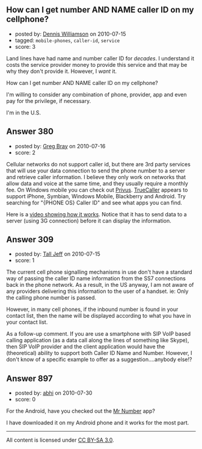 ## How can I get number AND NAME caller ID on my cellphone?

- posted by: [Dennis Williamson](https://stackexchange.com/users/-1/89-dennis-williamson) on 2010-07-15
- tagged: `mobile-phones`, `caller-id`, `service`
- score: 3

<p>Land lines have had name and number caller ID for <em>decades</em>. I understand it costs the service provider money to provide this service and that may be why they don't provide it. However, I <em>want</em> it.</p>

<p>How can I get number AND NAME caller ID on my cellphone?</p>

<p>I'm willing to consider any combination of phone, provider, app and even pay for the privilege, if necessary.</p>

<p>I'm in the U.S.</p>



## Answer 380

- posted by: [Greg Bray](https://stackexchange.com/users/-1/191-greg-bray) on 2010-07-16
- score: 2

<p>Cellular networks do not support caller id, but there are 3rd party services that will use your data connection to send the phone number to a server and retrieve caller information. I believe they only work on networks that allow data and voice at the same time, and they usually require a monthly fee. On Windows mobile you can check out <a href="http://www.privusmobile.com/phone-caller-id.html" rel="nofollow">Privus</a>. <a href="http://www.truecaller.com/" rel="nofollow">TrueCaller</a> appears to support iPhone, Symbian, Windows Mobile, Blackberry and Android. Try searching for "{PHONE OS} Caller ID" and see what apps you can find. </p>

<p>Here is a <a href="http://www.youtube.com/watch?v=uKqhfYZY4cY" rel="nofollow">video showing how it works</a>. Notice that it has to send data to a server (using 3G connection) before it can display the information. </p>



## Answer 309

- posted by: [Tall Jeff](https://stackexchange.com/users/-1/145-tall-jeff) on 2010-07-15
- score: 1

<p>The current cell phone signalling mechanisms in use don't have a standard way of passing the caller ID name information from the SS7 connections back in the phone network. As a result, in the US anyway, I am not aware of any providers delivering this information to the user of a handset. ie: Only the calling phone number is passed.</p>

<p>However, in many cell phones, if the inbound number is found in your contact list, then the name will be displayed according to what you have in your contact list.</p>

<p>As a follow-up comment. If you are use a smartphone with SIP VoIP based calling application (as a data call along the lines of something like Skype), then SIP VoIP provider and the client application would have the (theoretical) ability to support both Caller ID Name and Number. However, I don't know of a specific example to offer as a suggestion....anybody else!?</p>



## Answer 897

- posted by: [abhi](https://stackexchange.com/users/-1/523-abhi) on 2010-07-30
- score: 0

<p>For the Android, have you checked out the <a href="http://www.appbrain.com/app/com.skydeck.razor" rel="nofollow">Mr Number</a> app?</p>

<p>I have downloaded it on my Android phone and it works for the most part.</p>




---

All content is licensed under [CC BY-SA 3.0](https://creativecommons.org/licenses/by-sa/3.0/).
